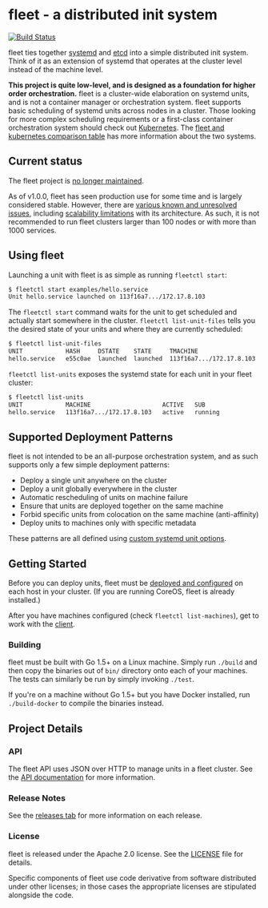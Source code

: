 # fleet - a distributed init system

[![Build Status](https://travis-ci.org/cea-hpc/fleet.png?branch=master)](https://travis-ci.org/cea-hpc/fleet)

fleet ties together [systemd][coreos-systemd] and [etcd][etcd] into a simple distributed init system. Think of it as an extension of systemd that operates at the cluster level instead of the machine level.

**This project is quite low-level, and is designed as a foundation for higher order orchestration.** fleet is a cluster-wide elaboration on systemd units, and is not a container manager or orchestration system. fleet supports basic scheduling of systemd units across nodes in a cluster. Those looking for more complex scheduling requirements or a first-class container orchestration system should check out [Kubernetes][kubernetes]. The [fleet and kubernetes comparison table][fleet-vs-k8s] has more information about the two systems.

## Current status

The fleet project is [no longer maintained](#deprecation-warning).

As of v1.0.0, fleet has seen production use for some time and is largely considered stable.
However, there are [various known and unresolved issues](https://github.com/coreos/fleet/issues), including [scalability limitations][fleet-scaling] with its architecture.
As such, it is not recommended to run fleet clusters larger than 100 nodes or with more than 1000 services.

## Using fleet

Launching a unit with fleet is as simple as running `fleetctl start`:

```sh
$ fleetctl start examples/hello.service
Unit hello.service launched on 113f16a7.../172.17.8.103
```

The `fleetctl start` command waits for the unit to get scheduled and actually start somewhere in the cluster.
`fleetctl list-unit-files` tells you the desired state of your units and where they are currently scheduled:

```sh
$ fleetctl list-unit-files
UNIT            HASH     DSTATE    STATE     TMACHINE
hello.service   e55c0ae  launched  launched  113f16a7.../172.17.8.103
```

`fleetctl list-units` exposes the systemd state for each unit in your fleet cluster:

```sh
$ fleetctl list-units
UNIT            MACHINE                    ACTIVE   SUB
hello.service   113f16a7.../172.17.8.103   active   running
```

## Supported Deployment Patterns

fleet is not intended to be an all-purpose orchestration system, and as such supports only a few simple deployment patterns:

* Deploy a single unit anywhere on the cluster
* Deploy a unit globally everywhere in the cluster
* Automatic rescheduling of units on machine failure
* Ensure that units are deployed together on the same machine
* Forbid specific units from colocation on the same machine (anti-affinity)
* Deploy units to machines only with specific metadata

These patterns are all defined using [custom systemd unit options][unit-files].

## Getting Started

Before you can deploy units, fleet must be [deployed and configured][deploy-and-configure] on each host in your cluster. (If you are running CoreOS, fleet is already installed.)

After you have machines configured (check `fleetctl list-machines`), get to work with the [client][using-the-client.md].

### Building

fleet must be built with Go 1.5+ on a Linux machine. Simply run `./build` and then copy the binaries out of `bin/` directory onto each of your machines. The tests can similarly be run by simply invoking `./test`.

If you're on a machine without Go 1.5+ but you have Docker installed, run `./build-docker` to compile the binaries instead.

## Project Details

### API

The fleet API uses JSON over HTTP to manage units in a fleet cluster.
See the [API documentation][api-doc] for more information.

### Release Notes

See the [releases tab][releases] for more information on each release.

### License

fleet is released under the Apache 2.0 license. See the [LICENSE][license] file for details.

Specific components of fleet use code derivative from software distributed under other licenses; in those cases the appropriate licenses are stipulated alongside the code.

[api-doc]: Documentation/api-v1.md
[contributing]: CONTRIBUTING.md
[coreos-systemd]: https://github.com/coreos/docs/blob/master/os/getting-started-with-systemd.md
[deploy-and-configure]: Documentation/deployment-and-configuration.md
[etcd]: https://github.com/coreos/etcd
[fleet-scaling]: Documentation/fleet-scaling.md
[fleet-vs-k8s]: Documentation/fleet-k8s-compared.md
[kubernetes]: http://kubernetes.io
[license]: LICENSE
[maintainers]: MAINTAINERS
[releases]: https://github.com/coreos/fleet/releases
[unit-files]: Documentation/unit-files-and-scheduling.md#fleet-specific-options
[using-the-client.md]: Documentation/using-the-client.md
